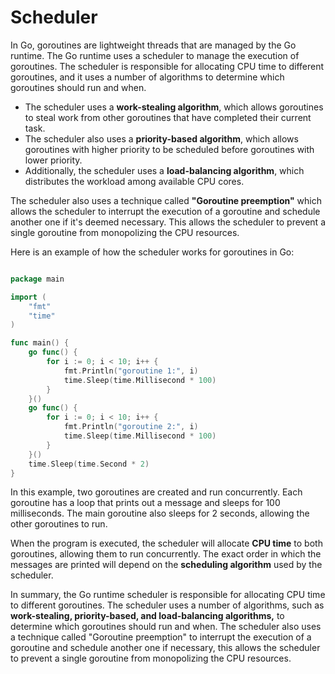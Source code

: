 # Scheduler

In Go, goroutines are lightweight threads that are managed by the Go runtime. The Go runtime uses a scheduler to manage the execution of goroutines. The scheduler is responsible for allocating CPU time to different goroutines, and it uses a number of algorithms to determine which goroutines should run and when.


- The scheduler uses a **work-stealing algorithm**, which allows goroutines to steal work from other goroutines that have completed their current task. 
- The scheduler also uses a **priority-based algorithm**, which allows goroutines with higher priority to be scheduled before goroutines with lower priority. 
- Additionally, the scheduler uses a **load-balancing algorithm**, which distributes the workload among available CPU cores.

The scheduler also uses a technique called **"Goroutine preemption"** which allows the scheduler to interrupt the execution of a goroutine and schedule another one if it's deemed necessary. This allows the scheduler to prevent a single goroutine from monopolizing the CPU resources.


Here is an example of how the scheduler works for goroutines in Go:

```go

package main

import (
    "fmt"
    "time"
)

func main() {
    go func() {
        for i := 0; i < 10; i++ {
            fmt.Println("goroutine 1:", i)
            time.Sleep(time.Millisecond * 100)
        }
    }()
    go func() {
        for i := 0; i < 10; i++ {
            fmt.Println("goroutine 2:", i)
            time.Sleep(time.Millisecond * 100)
        }
    }()
    time.Sleep(time.Second * 2)
}

```

In this example, two goroutines are created and run concurrently. Each goroutine has a loop that prints out a message and sleeps for 100 milliseconds. The main goroutine also sleeps for 2 seconds, allowing the other goroutines to run.

When the program is executed, the scheduler will allocate **CPU time** to both goroutines, allowing them to run concurrently. The exact order in which the messages are printed will depend on the **scheduling algorithm** used by the scheduler.

In summary, the Go runtime scheduler is responsible for allocating CPU time to different goroutines. The scheduler uses a number of algorithms, such as **work-stealing, priority-based, and load-balancing algorithms,** to determine which goroutines should run and when. The scheduler also uses a technique called "Goroutine preemption" to interrupt the execution of a goroutine and schedule another one if necessary, this allows the scheduler to prevent a single goroutine from monopolizing the CPU resources.

